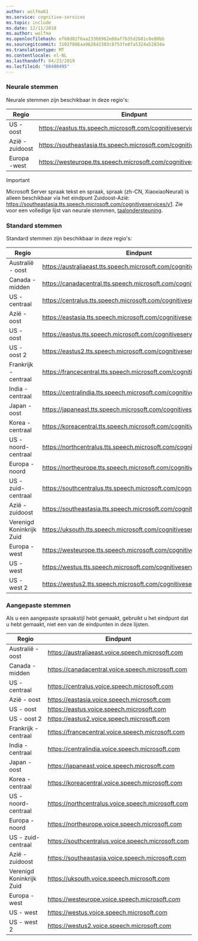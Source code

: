```yaml
---
author: wolfma61
ms.service: cognitive-services
ms.topic: include
ms.date: 12/11/2018
ms.author: wolfma
ms.openlocfilehash: ef68d02f6aa23368962e08af7b35d2b81c0e80bb
ms.sourcegitcommit: 3102f886aa962842303c8753fe8fa5324a52834a
ms.translationtype: MT
ms.contentlocale: nl-NL
ms.lasthandoff: 04/23/2019
ms.locfileid: "60480495"
---
```

### <a name="neural-voices"></a>Neurale stemmen

Neurale stemmen zijn beschikbaar in deze regio's:

| Regio | Eindpunt |
|--------|----------|
| US - oost | https://eastus.tts.speech.microsoft.com/cognitiveservices/v1 |
| Azië - zuidoost | https://southeastasia.tts.speech.microsoft.com/cognitiveservices/v1 |
| Europa -west | https://westeurope.tts.speech.microsoft.com/cognitiveservices/v1 |

> [!IMPORTANT]
> Microsoft Server spraak tekst en spraak, spraak (zh-CN, XiaoxiaoNeural) is alleen beschikbaar via het eindpunt Zuidoost-Azië: https://southeastasia.tts.speech.microsoft.com/cognitiveservices/v1. Zie voor een volledige lijst van neurale stemmen, [taalondersteuning](../articles/cognitive-services/speech-service/language-support.md).

### <a name="standard-voices"></a>Standard stemmen

Standard stemmen zijn beschikbaar in deze regio's:

| Regio | Eindpunt |
|--------|----------|
| Australië - oost | https://australiaeast.tts.speech.microsoft.com/cognitiveservices/v1 |
| Canada - midden | https://canadacentral.tts.speech.microsoft.com/cognitiveservices/v1 |
| US - centraal | https://centralus.tts.speech.microsoft.com/cognitiveservices/v1 |
| Azië - oost | https://eastasia.tts.speech.microsoft.com/cognitiveservices/v1 |
| US - oost | https://eastus.tts.speech.microsoft.com/cognitiveservices/v1 |
| US - oost 2 | https://eastus2.tts.speech.microsoft.com/cognitiveservices/v1 |
| Frankrijk - centraal | https://francecentral.tts.speech.microsoft.com/cognitiveservices/v1 |
| India - centraal | https://centralindia.tts.speech.microsoft.com/cognitiveservices/v1 |
| Japan - oost | https://japaneast.tts.speech.microsoft.com/cognitiveservices/v1 |
| Korea - centraal | https://koreacentral.tts.speech.microsoft.com/cognitiveservices/v1 |
| US - noord-centraal | https://northcentralus.tts.speech.microsoft.com/cognitiveservices/v1 |
| Europa - noord | https://northeurope.tts.speech.microsoft.com/cognitiveservices/v1 |
| US - zuid-centraal | https://southcentralus.tts.speech.microsoft.com/cognitiveservices/v1 |
| Azië - zuidoost | https://southeastasia.tts.speech.microsoft.com/cognitiveservices/v1 |
| Verenigd Koninkrijk Zuid | https://uksouth.tts.speech.microsoft.com/cognitiveservices/v1 |
| Europa -west | https://westeurope.tts.speech.microsoft.com/cognitiveservices/v1 |
| US - west | https://westus.tts.speech.microsoft.com/cognitiveservices/v1 |
| US - west 2 | https://westus2.tts.speech.microsoft.com/cognitiveservices/v1 |

### <a name="custom-voices"></a>Aangepaste stemmen

Als u een aangepaste spraakstijl hebt gemaakt, gebruikt u het eindpunt dat u hebt gemaakt, niet een van de eindpunten in deze lijsten.

| Regio | Eindpunt |
|--------|----------|
| Australië - oost | https://australiaeast.voice.speech.microsoft.com |
| Canada - midden | https://canadacentral.voice.speech.microsoft.com |
| US - centraal | https://centralus.voice.speech.microsoft.com |
| Azië - oost | https://eastasia.voice.speech.microsoft.com |
| US - oost | https://eastus.voice.speech.microsoft.com |
| US - oost 2 | https://eastus2.voice.speech.microsoft.com |
| Frankrijk - centraal | https://francecentral.voice.speech.microsoft.com |
| India - centraal | https://centralindia.voice.speech.microsoft.com |
| Japan - oost | https://japaneast.voice.speech.microsoft.com |
| Korea - centraal | https://koreacentral.voice.speech.microsoft.com |
| US - noord-centraal | https://northcentralus.voice.speech.microsoft.com |
| Europa - noord | https://northeurope.voice.speech.microsoft.com |
| US - zuid-centraal | https://southcentralus.voice.speech.microsoft.com |
| Azië - zuidoost | https://southeastasia.voice.speech.microsoft.com |
| Verenigd Koninkrijk Zuid | https://uksouth.voice.speech.microsoft.com |
| Europa -west | https://westeurope.voice.speech.microsoft.com |
| US - west | https://westus.voice.speech.microsoft.com |
| US - west 2 | https://westus2.voice.speech.microsoft.com |
